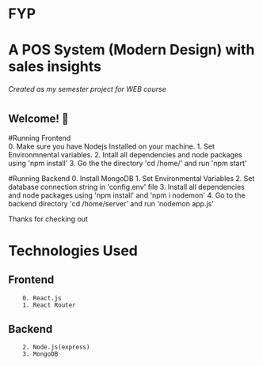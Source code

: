 # FYP

# A POS System (Modern Design) with sales insights
###### Created as my semester project for WEB course
#

## Welcome! 👋

#Running Frontend       
        0. Make sure you have Nodejs Installed on your machine. 
        1. Set Environmnental variables.
        2. Intall all dependencies and node packages using 'npm install'
        3. Go the the directory 'cd /home/' and run 'npm start'
        
#Running Backend
        0. Install MongoDB
        1. Set Environmental Variables
        2. Set database connection string in 'config.env' file
        3. Install all dependencies and node packages using 'npm install' and 'npm i nodemon'
        4. Go to the backend directory 'cd /home/server' and run 'nodemon app.js'        


Thanks for checking out


# Technologies Used
## Frontend
        0. React.js
        1. React Router
## Backend
        2. Node.js(express)
        3. MongoDB


